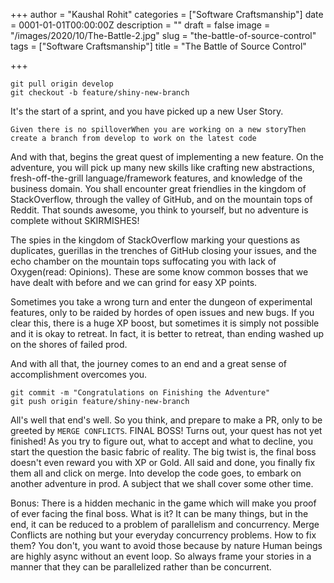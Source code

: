 +++
author = "Kaushal Rohit"
categories = ["Software Craftsmanship"]
date = 0001-01-01T00:00:00Z
description = ""
draft = false
image = "/images/2020/10/The-Battle-2.jpg"
slug = "the-battle-of-source-control"
tags = ["Software Craftsmanship"]
title = "The Battle of Source Control"

+++


```shell
git pull origin develop
git checkout -b feature/shiny-new-branch
```

It's the start of a sprint, and you have picked up a new User Story.

```Given there is no spilloverWhen you are working on a new storyThen create a branch from develop to work on the latest code```

And with that, begins the great quest of implementing a new feature. On the adventure, you will pick up many new skills like crafting new abstractions, fresh-off-the-grill language/framework features, and knowledge of the business domain. You shall encounter great friendlies in the kingdom of StackOverflow, through the valley of GitHub, and on the mountain tops of Reddit. That sounds awesome, you think to yourself, but no adventure is complete without SKIRMISHES!

The spies in the kingdom of StackOverflow marking your questions as duplicates, guerillas in the trenches of GitHub closing your issues, and the echo chamber on the mountain tops suffocating you with lack of Oxygen(read: Opinions). These are some know common bosses that we have dealt with before and we can grind for easy XP points.

Sometimes you take a wrong turn and enter the dungeon of experimental features, only to be raided by hordes of open issues and new bugs. If you clear this, there is a huge XP boost, but sometimes it is simply not possible and it is okay to retreat. In fact, it is better to retreat, than ending washed up on the shores of failed prod.

And with all that, the journey comes to an end and a great sense of accomplishment overcomes you.

```
git commit -m "Congratulations on Finishing the Adventure"
git push origin feature/shiny-new-branch
```

All's well that end's well. So you think, and prepare to make a PR, only to be greeted by `MERGE CONFLICTS`. FINAL BOSS! Turns out, your quest has not yet finished! As you try to figure out, what to accept and what to decline, you start the question the basic fabric of reality. The big twist is, the final boss doesn't even reward you with XP or Gold. All said and done, you finally fix them all and click on merge. Into develop the code goes, to embark on another adventure in prod. A subject that we shall cover some other time.

Bonus: There is a hidden mechanic in the game which will make you proof of ever facing the final boss. What is it? It can be many things, but in the end, it can be reduced to a problem of parallelism and concurrency. Merge Conflicts are nothing but your everyday concurrency problems. How to fix them? You don't, you want to avoid those because by nature Human beings are highly async without an event loop. So always frame your stories in a manner that they can be parallelized rather than be concurrent.

